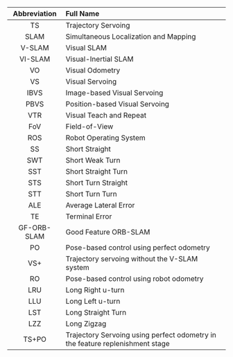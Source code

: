 
| Abbreviation | Full Name |
| :------: | :------ |
| TS | Trajectory Servoing |
| SLAM | Simultaneous Localization and Mapping |
| V-SLAM | Visual SLAM |
| VI-SLAM | Visual-Inertial SLAM |
| VO | Visual Odometry |
| VS | Visual Servoing |
| IBVS | Image-based Visual Servoing |
| PBVS | Position-based Visual Servoing |
| VTR | Visual Teach and Repeat |
| FoV | Field-of-View |
| ROS | Robot Operating System |
| SS | Short Straight |
| SWT | Short Weak Turn |
| SST | Short Straight Turn |
| STS | Short Turn Straight |
| STT | Short Turn Turn |
| ALE | Average Lateral Error |
| TE | Terminal Error |
| GF-ORB-SLAM | Good Feature ORB-SLAM |
| PO | Pose-based control using perfect odometry |
| VS+ | Trajectory servoing without the V-SLAM system |
| RO | Pose-based control using robot odometry |
| LRU | Long Right u-turn |
| LLU | Long Left u-turn |
| LST | Long Straight Turn |
| LZZ | Long Zigzag |
| TS+PO | Trajectory Servoing using perfect odometry in the feature replenishment stage |
